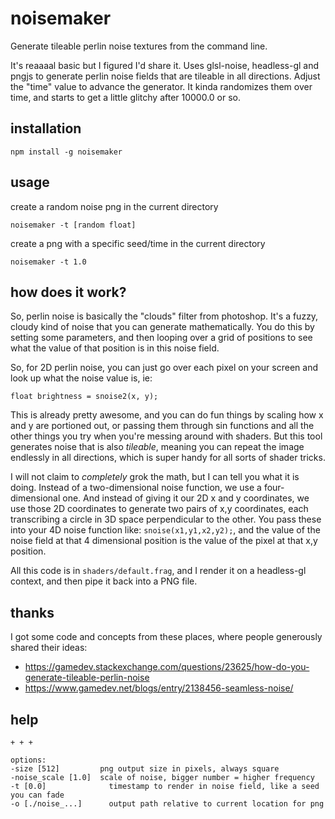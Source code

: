 # noisemaker

Generate tileable perlin noise textures from the command line.

It's reaaaal basic but I figured I'd share it. Uses glsl-noise, headless-gl and pngjs to generate perlin noise fields that are tileable in all directions. Adjust the "time" value to advance the generator. It kinda randomizes them over time, and starts to get a little glitchy after 10000.0 or so.

## installation

`npm install -g noisemaker`

## usage

create a random noise png in the current directory

`noisemaker -t [random float]`

create a png with a specific seed/time in the current directory

`noisemaker -t 1.0`

## how does it work?

So, perlin noise is basically the "clouds" filter from photoshop. It's a fuzzy, cloudy kind of noise that you can generate mathematically. You do this by setting some parameters, and then looping over a grid of positions to see what the value of that position is in this noise field.

So, for 2D perlin noise, you can just go over each pixel on your screen and look up what the noise value is, ie:

`float brightness = snoise2(x, y);`

This is already pretty awesome, and you can do fun things by scaling how x and y are portioned out, or passing them through sin functions and all the other things you try when you're messing around with shaders. But this tool generates noise that is also *tileable*, meaning you can repeat the image endlessly in all directions, which is super handy for all sorts of shader tricks.

I will not claim to _completely_ grok the math, but I can tell you what it is doing. Instead of a two-dimensional noise function, we use a four-dimensional one. And instead of giving it our 2D x and y coordinates, we use those 2D coordinates to generate two pairs of x,y coordinates, each transcribing a circle in 3D space perpendicular to the other. You pass these into your 4D noise function like: `snoise(x1,y1,x2,y2);`, and the value of the noise field at that 4 dimensional position is the value of the pixel at that x,y position.

All this code is in `shaders/default.frag`, and I render it on a headless-gl context, and then pipe it back into a PNG file.

## thanks

I got some code and concepts from these places, where people generously shared their ideas:

* https://gamedev.stackexchange.com/questions/23625/how-do-you-generate-tileable-perlin-noise
* https://www.gamedev.net/blogs/entry/2138456-seamless-noise/

## help

```noisemaker
+ + +

options:
-size [512]	        png output size in pixels, always square
-noise_scale [1.0]	scale of noise, bigger number = higher frequency
-t [0.0]	          timestamp to render in noise field, like a seed you can fade
-o [./noise_...]	  output path relative to current location for png
```

